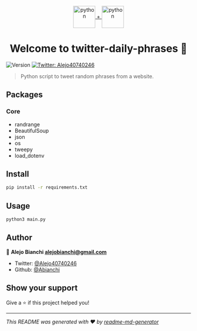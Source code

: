 <p align="center">
	<a href="https://github.com/a-bianchi/twitter-daily-phrases"  target="_blank">
	<img  align="center" height="60" width="60" alt="python"  src="https://upload.wikimedia.org/wikipedia/commons/thumb/c/c3/Python-logo-notext.svg/1024px-Python-logo-notext.svg.png"  />
  +
  <img  align="center" height="60" width="60" alt="python"  src="https://pbs.twimg.com/profile_images/1111729635610382336/_65QFl7B_400x400.png"  />
	</a>
</p>
<h1 align="center">Welcome to twitter-daily-phrases 👋</h1>
<p>
  <img alt="Version" src="https://img.shields.io/badge/version-0.1.0-blue.svg?cacheSeconds=2592000" />
  <a href="https://twitter.com/Alejo40740246">
    <img alt="Twitter: Alejo40740246" src="https://img.shields.io/twitter/follow/Alejo40740246.svg?style=social" target="_blank" />
  </a>
</p>

> Python script to tweet random phrases from a website.

## Packages

### Core

- randrange
- BeautifulSoup
- json
- os
- tweepy
- load_dotenv

## Install

```sh
pip install -r requirements.txt
```

## Usage

```sh
python3 main.py
```

## Author

👤 **Alejo Bianchi <alejobianchi@gmail.com>**

- Twitter: [@Alejo40740246](https://twitter.com/Alejo40740246)
- Github: [@Abianchi](https://github.com/a-bianchi)

## Show your support

Give a ⭐️ if this project helped you!

---

_This README was generated with ❤️ by [readme-md-generator](https://github.com/kefranabg/readme-md-generator)_
